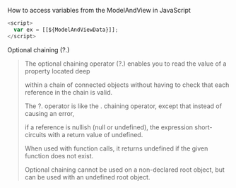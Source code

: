 How to access variables from the ModelAndView in JavaScript


```ex.js
<script>
  var ex = [[${ModelAndViewData}]];
</script>
```

Optional chaining (?.)
>The optional chaining operator (?.) enables you to read the value of a property located deep 
>
>within a chain of connected objects without having to check that each reference in the chain is valid.
>
>The ?. operator is like the . chaining operator, except that instead of causing an error,
>
>if a reference is nullish (null or undefined), the expression short-circuits with a return value of undefined.
>
> When used with function calls, it returns undefined if the given function does not exist.
>
> Optional chaining cannot be used on a non-declared root object, but can be used with an undefined root object.
